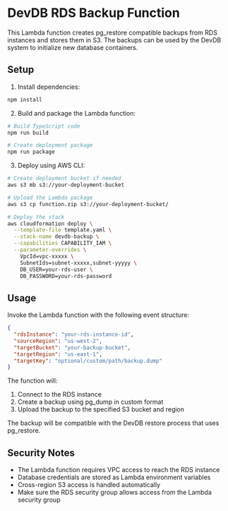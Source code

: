 # DevDB RDS Backup Function

This Lambda function creates pg_restore compatible backups from RDS instances and stores them in S3. The backups can be used by the DevDB system to initialize new database containers.

## Setup

1. Install dependencies:
```bash
npm install
```

2. Build and package the Lambda function:
```bash
# Build TypeScript code
npm run build

# Create deployment package
npm run package
```

3. Deploy using AWS CLI:
```bash
# Create deployment bucket if needed
aws s3 mb s3://your-deployment-bucket

# Upload the Lambda package
aws s3 cp function.zip s3://your-deployment-bucket/

# Deploy the stack
aws cloudformation deploy \
  --template-file template.yaml \
  --stack-name devdb-backup \
  --capabilities CAPABILITY_IAM \
  --parameter-overrides \
    VpcId=vpc-xxxxx \
    SubnetIds=subnet-xxxxx,subnet-yyyyy \
    DB_USER=your-rds-user \
    DB_PASSWORD=your-rds-password
```

## Usage

Invoke the Lambda function with the following event structure:

```json
{
  "rdsInstance": "your-rds-instance-id",
  "sourceRegion": "us-west-2",
  "targetBucket": "your-backup-bucket",
  "targetRegion": "us-east-1",
  "targetKey": "optional/custom/path/backup.dump"
}
```

The function will:
1. Connect to the RDS instance
2. Create a backup using pg_dump in custom format
3. Upload the backup to the specified S3 bucket and region

The backup will be compatible with the DevDB restore process that uses pg_restore.

## Security Notes

- The Lambda function requires VPC access to reach the RDS instance
- Database credentials are stored as Lambda environment variables
- Cross-region S3 access is handled automatically
- Make sure the RDS security group allows access from the Lambda security group
